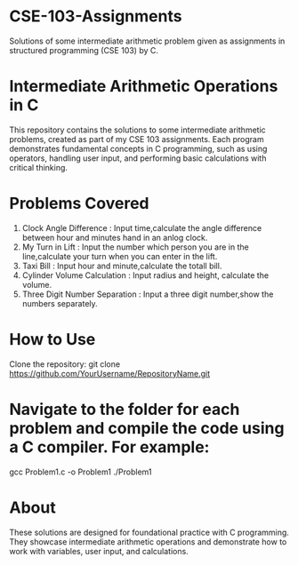 # CSE-103-Assignments
Solutions of some intermediate arithmetic problem given as assignments in structured programming (CSE 103) by C.

# Intermediate Arithmetic Operations in C
This repository contains the solutions to some intermediate arithmetic problems, created as part of my CSE 103 assignments. Each program demonstrates fundamental concepts in C programming, such as using operators, handling user input, and performing basic calculations with critical thinking.

# Problems Covered
1. Clock Angle Difference : Input time,calculate the angle difference between hour and minutes hand in an anlog clock.
2. My Turn in Lift : Input the number which person you are in the line,calculate your turn when you can enter in the lift.
3. Taxi Bill : Input hour and minute,calculate the totall bill.
4. Cylinder Volume Calculation : Input radius and height, calculate the volume.
5. Three Digit Number Separation : Input a three digit number,show the numbers separately.
# How to Use
Clone the repository: 
git clone https://github.com/YourUsername/RepositoryName.git

# Navigate to the folder for each problem and compile the code using a C compiler. For example:
gcc Problem1.c -o Problem1 ./Problem1

# About
These solutions are designed for foundational practice with C programming. They showcase intermediate arithmetic operations and demonstrate how to work with variables, user input, and calculations.
